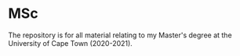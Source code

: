 # MSc
The repository is for all material relating to my Master's degree at the University of Cape Town (2020-2021).
